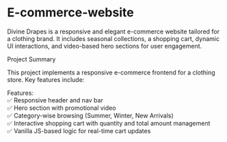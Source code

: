 # E-commerce-website
Divine Drapes is a responsive and elegant e-commerce website tailored for a clothing brand. It includes seasonal collections, a shopping cart, dynamic UI interactions, and video-based hero sections for user engagement.

Project Summary

This project implements a responsive e-commerce frontend for a clothing store. Key features include:

Features:  
✅ Responsive header and nav bar  
✅ Hero section with promotional video  
✅ Category-wise browsing (Summer, Winter, New Arrivals)  
✅ Interactive shopping cart with quantity and total amount management  
✅ Vanilla JS-based logic for real-time cart updates  
